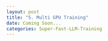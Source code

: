 ```yaml
---
layout: post
title: "5. Multi GPU Training"
date: Coming Soon...
categories: Super-Fast-LLM-Training
---
```

